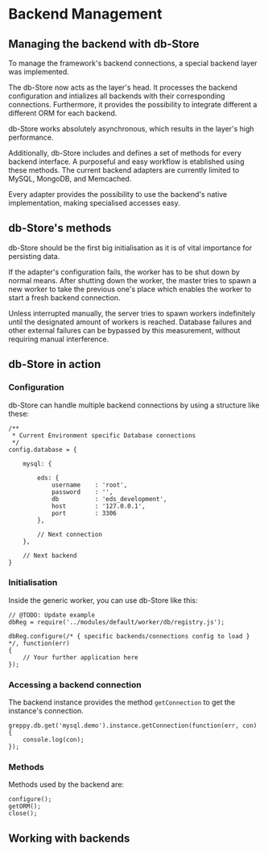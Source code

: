 # Backend Management

## Managing the backend with db-Store

To manage the framework's backend connections, a special backend layer was implemented.

The db-Store now acts as the layer's head. It processes the backend configuration and intializes all backends with their corresponding connections. Furthermore, it provides the possibility to integrate different a different ORM for each backend.

db-Store works absolutely asynchronous, which results in the layer's high performance.

Additionally, db-Store includes and defines a set of methods for every backend interface. A purposeful and easy workflow is etablished using these methods. The current backend adapters are currently limited to MySQL, MongoDB, and Memcached.

Every adapter provides the possibility to use the backend's native implementation, making specialised accesses easy.

## db-Store's methods

db-Store should be the first big initialisation as it is of vital importance for persisting data.

If the adapter's configuration fails, the worker has to be shut down by normal means. After shutting down the worker, the master tries to spawn a new worker to take the previous one's place which enables the worker to start a fresh backend connection.

Unless interrupted manually, the server tries to spawn workers indefinitely until the designated amount of workers is reached. Database failures and other external failures can be bypassed by this measurement, without requiring manual interference.

## db-Store in action

### Configuration

db-Store can handle multiple backend connections by using a structure like these:

    /**
     * Current Environment specific Database connections
     */
    config.database = {

        mysql: {

            eds: {
                username    : 'root',
                password    : '',
                db          : 'eds_development',
                host        : '127.0.0.1',
                port        : 3306
            },

            // Next connection
        },

        // Next backend
    }

### Initialisation

Inside the generic worker, you can use db-Store like this:

    // @TODO: Update example
    dbReg = require('../modules/default/worker/db/registry.js');

    dbReg.configure(/* { specific backends/connections config to load } */, function(err)
    {
        // Your further application here
    });

### Accessing a backend connection

The backend instance provides the method ``getConnection`` to get the instance's connection.

    greppy.db.get('mysql.demo').instance.getConnection(function(err, con) {
        console.log(con);
    });

### Methods

Methods used by the backend are:

    configure();
    getORM();
    close();

## Working with backends
